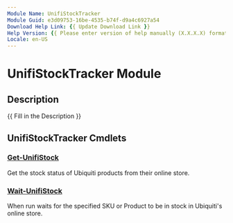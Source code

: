 ```yaml
---
Module Name: UnifiStockTracker
Module Guid: e3d09753-16be-4535-b74f-d9a4c6927a54
Download Help Link: {{ Update Download Link }}
Help Version: {{ Please enter version of help manually (X.X.X.X) format }}
Locale: en-US
---
```


# UnifiStockTracker Module
## Description
{{ Fill in the Description }}

## UnifiStockTracker Cmdlets
### [Get-UnifiStock](Get-UnifiStock.md)
Get the stock status of Ubiquiti products from their online store.

### [Wait-UnifiStock](Wait-UnifiStock.md)
When run waits for the specified SKU or Product to be in stock in Ubiquiti's online store.

